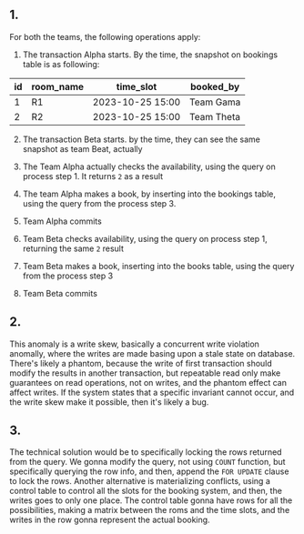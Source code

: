 ## 1.

For both the teams, the following operations apply:

1. The transaction Alpha starts. By the time, the snapshot on bookings table is as following:

| id  | room_name | time_slot        | booked_by  |
| --- | --------- | ---------------- | ---------- |
| 1   | R1        | 2023-10-25 15:00 | Team Gama  |
| 2   | R2        | 2023-10-25 15:00 | Team Theta |

2. The transaction Beta starts. by the time, they can see the same snapshot as team Beat, actually

3. The Team Alpha actually checks the availability, using the query on process step 1. It returns `2` as a result

4. The team Alpha makes a book, by inserting into the bookings table, using the query from the process step 3.

5. Team Alpha commits

6. Team Beta checks availability, using the query on process step 1, returning the same `2` result

7. Team Beta makes a book, inserting into the books table, using the query from the process step 3

8. Team Beta commits

## 2.

This anomaly is a write skew, basically a concurrent write violation anomally, where the writes are made basing upon a stale state on database. There's likely a phantom, because the write of first transaction should modify the results in another transaction, but repeatable read only make guarantees on read operations, not on writes, and the phantom effect can affect writes. If the system states that a specific invariant cannot occur, and the write skew make it possible, then it's likely a bug.

## 3.

The technical solution would be to specifically locking the rows returned from the query. We gonna modify the query, not using `COUNT` function, but specifically querying the row info, and then, append the `FOR UPDATE` clause to lock the rows. Another alternative is materializing conflicts, using a control table to control all the slots for the booking system, and then, the writes goes to only one place. The control table gonna have rows for all the possibilities, making a matrix between the roms and the time slots, and the writes in the row gonna represent the actual booking.
